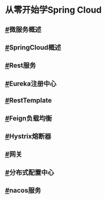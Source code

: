 # 从零开始学Spring Cloud

## [#](./MicroServices/微服务概述.md)微服务概述

## [#](./MicroServices/SpringCloud概述.md)SpringCloud概述

## [#](./MicroServices/Rest服务.md)Rest服务

## [#](./MicroServices/Eureka注册中心.md)Eureka注册中心

## [#](./MicroServices/RestTemplate.md)RestTemplate

## [#](./MicroServices/Feign负载均衡.md)Feign负载均衡

## [#](./MicroServices/Hystrix熔断器.md)Hystrix熔断器

## [#](./MicroServices/网关.md)网关

## [#](./MicroServices/分布式配置中心.md)分布式配置中心

## [#](./MicroServices/nacos服务.md)nacos服务